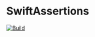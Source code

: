 # SwiftAssertions

[![Build](https://github.com/jonreid/SwiftAssertions/actions/workflows/build.yml/badge.svg)](https://github.com/jonreid/SwiftAssertions/actions/workflows/build.yml)
